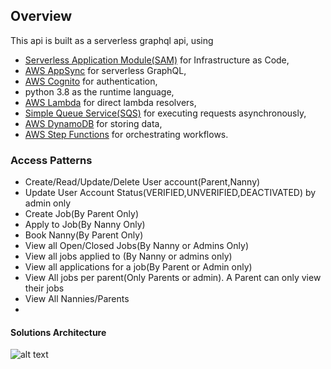 ## Overview
This api is built as a serverless graphql api, using
- [Serverless Application Module(SAM)](https://aws.amazon.com/serverless/sam/) for Infrastructure as Code,
- [AWS AppSync](https://aws.amazon.com/appsync/) for serverless GraphQL,
- [AWS Cognito](https://aws.amazon.com/cognito/) for authentication,
- python 3.8 as the runtime language,
- [AWS Lambda](https://aws.amazon.com/lambda/) for direct lambda resolvers,
- [Simple Queue Service(SQS)](https://aws.amazon.com/sqs/) for executing requests asynchronously,
- [AWS DynamoDB](https://aws.amazon.com/dynamodb/) for storing data,
- [AWS Step Functions](https://aws.amazon.com/step-functions/) for orchestrating workflows.

### Access Patterns
- Create/Read/Update/Delete User account(Parent,Nanny)
- Update User Account Status(VERIFIED,UNVERIFIED,DEACTIVATED) by admin only
- Create Job(By Parent Only)
- Apply to Job(By Nanny Only)
- Book Nanny(By Parent Only)
- View all Open/Closed Jobs(By Nanny  or Admins Only)
- View all jobs applied to (By Nanny or admins only)
- View all applications for a job(By Parent or Admin only)
- View All jobs per parent(Only Parents or admin). A Parent can only view their jobs
- View All Nannies/Parents
-

#### Solutions Architecture

![alt text](https://raw.githubusercontent.com/trey-rosius/babysitter_api/master/book_nanny.png)
